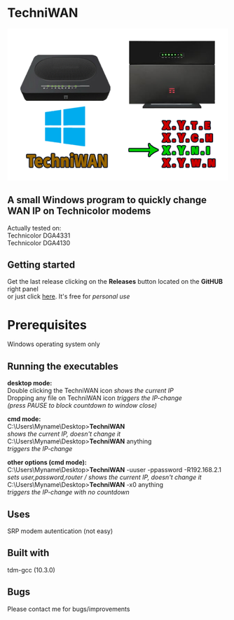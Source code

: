 # TechniWAN
![tewan.png](tewan.png)

## A small Windows program to quickly change WAN IP on Technicolor modems
Actually tested on:<BR>
Technicolor DGA4331<BR>
Technicolor DGA4130<BR>
    
## Getting started
Get the last release clicking on the **Releases** button located on the **GitHUB** right panel<BR>
or just click [here](https://github.com/uomoukko/TechniWAN/releases/). It's free for *personal use*<BR>

# Prerequisites
Windows operating system only<BR>  

## Running the executables
 **desktop mode:**<BR>
Double clicking the TechniWAN icon *shows the current IP*<BR>
Dropping any file on TechniWAN icon *triggers the IP-change*<BR>
*(press PAUSE to block countdown to window close)*

 **cmd mode:**<BR>
C:\Users\Myname\Desktop>**TechniWAN**<BR>
    *shows the current IP, doesn't change it*<BR>
C:\Users\Myname\Desktop>**TechniWAN** anything<BR>
    *triggers the IP-change*<BR>

 **other options (cmd mode):**<BR>
C:\Users\Myname\Desktop>**TechniWAN** -uuser -ppassword -R192.168.2.1<BR>
    *sets user,password,router / shows the current IP, doesn't change it*<BR>
C:\Users\Myname\Desktop>**TechniWAN** -x0 anything<BR>
    *triggers the IP-change with no countdown*<BR> 

## Uses
SRP modem autentication (not easy)<BR>

## Built with
tdm-gcc (10.3.0)<BR>

## Bugs
Please contact me for bugs/improvements<BR>
